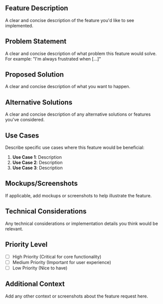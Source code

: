 ## Feature Description
A clear and concise description of the feature you'd like to see implemented.

## Problem Statement
A clear and concise description of what problem this feature would solve. For example: "I'm always frustrated when [...]"

## Proposed Solution
A clear and concise description of what you want to happen.

## Alternative Solutions
A clear and concise description of any alternative solutions or features you've considered.

## Use Cases
Describe specific use cases where this feature would be beneficial:
1. **Use Case 1**: Description
2. **Use Case 2**: Description
3. **Use Case 3**: Description

## Mockups/Screenshots
If applicable, add mockups or screenshots to help illustrate the feature.

## Technical Considerations
Any technical considerations or implementation details you think would be relevant.

## Priority Level
- [ ] High Priority (Critical for core functionality)
- [ ] Medium Priority (Important for user experience)
- [ ] Low Priority (Nice to have)

## Additional Context
Add any other context or screenshots about the feature request here. 